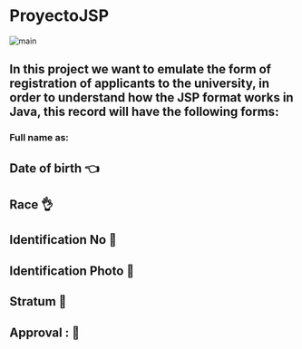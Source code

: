 # ProyectoJSP

![main](https://static.vecteezy.com/system/resources/previews/017/543/622/non_2x/academic-record-glyph-two-color-icon-vector.jpg)

## In this project we want to emulate the form of registration of applicants to the university, in order to understand how the JSP format works in Java, this record will have the following forms:

### Full name as:
## Date of birth :point_left:
## Race :ok_hand:
## Identification No :older_man:
## Identification Photo :date:
## Stratum  :construction_worker:
## Approval : :page_facing_up:
